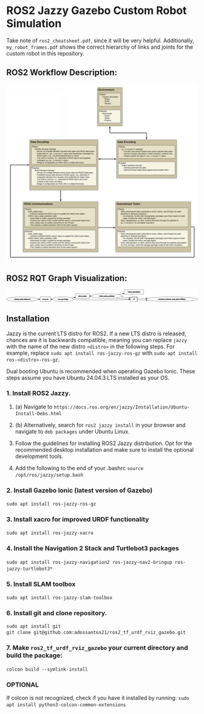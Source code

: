 # ROS2 Jazzy Gazebo Custom Robot Simulation

Take note of `ros2_cheatsheet.pdf`, since it will be very helpful. Additionally, `my_robot_frames.pdf` shows the correct hierarchy of links and joints for the custom robot in this repository.

## ROS2 Workflow Description:

![ROS2 Workflow](figs/ROS2_Workflow.png)

## ROS2 RQT Graph Visualization:

![RQT Pipeline](figs/rosgraph.png)

## Installation

Jazzy is the current LTS distro for ROS2. If a new LTS distro is released, chances are it is backwards compatible, meaning you can replace `jazzy` with the name of the new distro `<distro>` in the following steps. For example, replace `sudo apt install ros-jazzy-ros-gz` with `sudo apt install ros-<distro>-ros-gz`.

Dual booting Ubuntu is recommended when operating Gazebo Ionic. These steps assume you have Ubuntu 24.04.3 LTS installed as your OS.

### 1. Install ROS2 Jazzy. 

1. (a) Navigate to `https://docs.ros.org/en/jazzy/Installation/Ubuntu-Install-Debs.html`

1. (b) Alternatively, search for `ros2 jazzy install` in your browser and navigate to `deb packages` under Ubuntu Linux.

2. Follow the guidelines for installing ROS2 Jazzy distribution. Opt for the recommended desktop installation and make sure to install the optional development tools.

3. Add the following to the end of your .bashrc `source /opt/ros/jazzy/setup.bash`

### 2. Install Gazebo Ionic (latest version of Gazebo)

`sudo apt install ros-jazzy-ros-gz`

### 3. Install xacro for improved URDF functionality

`sudo apt install ros-jazzy-xacro`

### 4. Install the Navigation 2 Stack and Turtlebot3 packages

`sudo apt install ros-jazzy-navigation2 ros-jazzy-nav2-bringup ros-jazzy-turtlebot3*`

### 5. Install SLAM toolbox

`sudo apt install ros-jazzy-slam-toolbox`

### 6. Install git and clone repository.

```
sudo apt install git
git clone git@github.com:adossantos21/ros2_tf_urdf_rviz_gazebo.git
```

### 7. Make `ros2_tf_urdf_rviz_gazebo` your current directory and build the package:

`colcon build --symlink-install`

### OPTIONAL
If colcon is not recognized, check if you have it installed by running: `sudo apt install python3-colcon-common-extensions`
